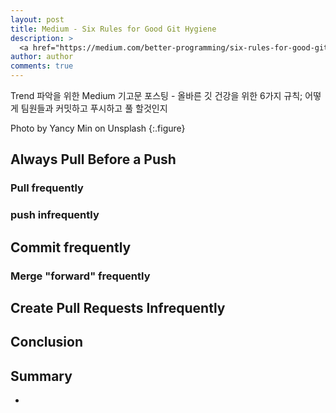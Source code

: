 ```yaml
---
layout: post
title: Medium - Six Rules for Good Git Hygiene
description: >
  <a href="https://medium.com/better-programming/six-rules-for-good-git-hygiene-5006cf9e9e2">원문 - Nick Hodges</a>
author: author
comments: true
---
```


Trend 파악을 위한 Medium 기고문 포스팅 - 올바른 깃 건강을 위한 6가지 규칙; 어떻게 팀원들과 커밋하고 푸시하고 풀 할것인지

<center>
<img src=""/>
</center>
Photo by Yancy Min on Unsplash
{:.figure}

## Always Pull Before a Push

### Pull frequently

### push infrequently

## Commit frequently

### Merge "forward" frequently

## Create Pull Requests Infrequently

## Conclusion

## Summary
*
